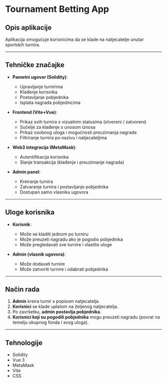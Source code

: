 # Tournament Betting App

## Opis aplikacije

Aplikacija omogućuje korisnicima da se klade na natjecatelje unutar sportskih turnira.

---

## Tehničke značajke

- **Pametni ugovor (Solidity)**:

  - Upravljanje turnirima
  - Klađenje korisnika
  - Postavljanje pobjednika
  - Isplata nagrada pobjednicima

- **Frontend (Vite+Vue)**:

  - Prikaz svih turnira s vizualnim statusima (otvoreni / zatvoreni)
  - Sučelje za klađenje s unosom iznosa
  - Prikaz osobnog uloga i mogućnosti preuzimanja nagrade
  - Filtriranje turnira po nazivu i natjecateljima

- **Web3 integracija (MetaMask)**:

  - Autentifikacija korisnika
  - Slanje transakcija (klađenje i preuzimanje nagrada)

- **Admin panel**:
  - Kreiranje turnira
  - Zatvaranje turnira i postavljanje pobjednika
  - Dostupan samo vlasniku ugovora

---

## Uloge korisnika

- **Korisnik**:

  - Može se kladiti jednom po turniru
  - Može preuzeti nagradu ako je pogodio pobjednika
  - Može pregledavati sve turnire i vlastite uloge

- **Admin (vlasnik ugovora)**:
  - Može dodavati turnire
  - Može zatvoriti turnire i odabrati pobjednika

---

## Način rada

1. **Admin** kreira turnir s popisom natjecatelja.
2. **Korisnici** se klade uplatom na željenog natjecatelja.
3. Po završetku, **admin postavlja pobjednika**.
4. **Korisnici koji su pogodili pobjednika** mogu preuzeti nagradu (povrat na temelju ukupnog fonda i svog uloga).

---

## Tehnologije

- Solidity
- Vue 3
- MetaMask
- Vite
- CSS
